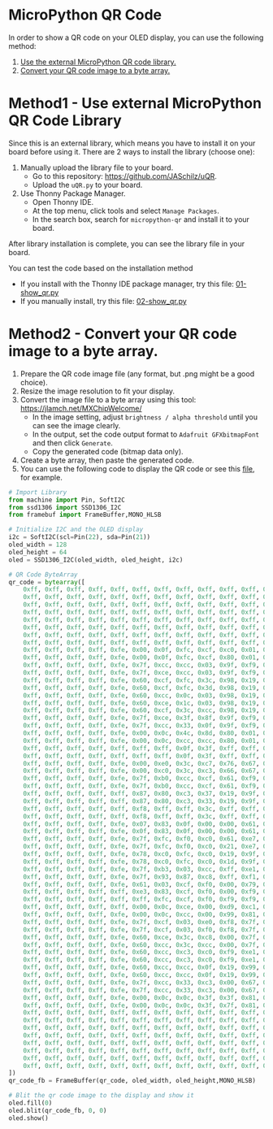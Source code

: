# MicroPython QR Code

In order to show a QR code on your OLED display, you can use the following method:

1. [Use the external MicroPython QR code library.](https://github.com/PerfecXX/MicroPython-SSD1306/tree/main/example/i2c/QRCode#method1---use-external-micropython-qr-code-library)
2. [Convert your QR code image to a byte array.](https://github.com/PerfecXX/MicroPython-SSD1306/tree/main/example/i2c/QRCode#method2---convert-your-qr-code-image-to-a-byte-array)

# Method1 - Use external MicroPython QR Code Library

Since this is an external library, which means you have to install it on your board before using it.
There are 2 ways to install the library (choose one):

1. Manually upload the library file to your board.
   - Go to this repository: https://github.com/JASchilz/uQR.
   - Upload the `uQR.py` to your board.
2. Use Thonny Package Manager.
   - Open Thonny IDE. 
   - At the top menu, click tools and select `Manage Packages`.
   - In the search box, search for `micropython-qr` and install it to your board.

After library installation is complete, you can see the library file in your board.

You can test the code based on the installation method
- If you install with the Thonny IDE package manager, try this file: [01-show_qr.py](https://github.com/PerfecXX/MicroPython-SSD1306/blob/main/example/i2c/QRCode/01-show_qr.py)
- If you manually install, try this file: [02-show_qr.py](https://github.com/PerfecXX/MicroPython-SSD1306/blob/main/example/i2c/QRCode/02-show_qr.py)

# Method2 - Convert your QR code image to a byte array.

1. Prepare the QR code image file (any format, but .png might be a good choice).
2. Resize the image resolution to fit your display.
3. Convert the image file to a byte array using this tool: https://jlamch.net/MXChipWelcome/
   - In the image setting, adjust `brightness / alpha threshold` until you can see the image clearly.
   - In the output, set the code output format to `Adafruit GFXbitmapFont` and then click `Generate`.
   - Copy the generated code (bitmap data only).
4. Create a byte array, then paste the generated code.
5. You can use the following code to display the QR code or see this [file](https://github.com/PerfecXX/MicroPython-SSD1306/blob/main/example/i2c/QRCode/03_bytearray_qr.py), for example.

```python 
# Import Library
from machine import Pin, SoftI2C
from ssd1306 import SSD1306_I2C
from framebuf import FrameBuffer,MONO_HLSB

# Initialize I2C and the OLED display
i2c = SoftI2C(scl=Pin(22), sda=Pin(21)) 
oled_width = 128  
oled_height = 64  
oled = SSD1306_I2C(oled_width, oled_height, i2c)

# QR Code ByteArray
qr_code = bytearray([
    0xff, 0xff, 0xff, 0xff, 0xff, 0xff, 0xff, 0xff, 0xff, 0xff, 0xff, 0xff, 0xff, 0xff, 0xff, 0xfc, 
	0xff, 0xff, 0xff, 0xff, 0xff, 0xff, 0xff, 0xff, 0xff, 0xff, 0xff, 0xff, 0xff, 0xff, 0xff, 0xfc, 
	0xff, 0xff, 0xff, 0xff, 0xff, 0xff, 0xff, 0xff, 0xff, 0xff, 0xff, 0xff, 0xff, 0xff, 0xff, 0xfc, 
	0xff, 0xff, 0xff, 0xff, 0xff, 0xff, 0xff, 0xff, 0xff, 0xff, 0xff, 0xff, 0xff, 0xff, 0xff, 0xfc, 
	0xff, 0xff, 0xff, 0xff, 0xff, 0xff, 0xff, 0xff, 0xff, 0xff, 0xff, 0xff, 0xff, 0xff, 0xff, 0xfc, 
	0xff, 0xff, 0xff, 0xff, 0xff, 0xff, 0xff, 0xff, 0xff, 0xff, 0xff, 0xff, 0xff, 0xff, 0xff, 0xfc, 
	0xff, 0xff, 0xff, 0xff, 0xff, 0xff, 0xff, 0xff, 0xff, 0xff, 0xff, 0xff, 0xff, 0xff, 0xff, 0xfc, 
	0xff, 0xff, 0xff, 0xff, 0xff, 0xff, 0xff, 0xff, 0xff, 0xff, 0xff, 0xff, 0xff, 0xff, 0xff, 0xfc, 
	0xff, 0xff, 0xff, 0xff, 0xfe, 0x00, 0x0f, 0xfc, 0xcf, 0xc0, 0x01, 0xff, 0xff, 0xff, 0xff, 0xfc, 
	0xff, 0xff, 0xff, 0xff, 0xfe, 0x00, 0x0f, 0xfc, 0xcf, 0x80, 0x01, 0xff, 0xff, 0xff, 0xff, 0xfc, 
	0xff, 0xff, 0xff, 0xff, 0xfe, 0x7f, 0xcc, 0xcc, 0x03, 0x9f, 0xf9, 0xff, 0xff, 0xff, 0xff, 0xfc, 
	0xff, 0xff, 0xff, 0xff, 0xfe, 0x7f, 0xce, 0xcc, 0x03, 0x9f, 0xf9, 0xff, 0xff, 0xff, 0xff, 0xfc, 
	0xff, 0xff, 0xff, 0xff, 0xfe, 0x60, 0xcf, 0xfc, 0x3c, 0x98, 0x19, 0xff, 0xff, 0xff, 0xff, 0xfc, 
	0xff, 0xff, 0xff, 0xff, 0xfe, 0x60, 0xcf, 0xfc, 0x3d, 0x98, 0x19, 0xff, 0xff, 0xff, 0xff, 0xfc, 
	0xff, 0xff, 0xff, 0xff, 0xfe, 0x60, 0xcc, 0x0c, 0x03, 0x98, 0x19, 0xff, 0xff, 0xff, 0xff, 0xfc, 
	0xff, 0xff, 0xff, 0xff, 0xfe, 0x60, 0xce, 0x1c, 0x03, 0x98, 0x19, 0xff, 0xff, 0xff, 0xff, 0xfc, 
	0xff, 0xff, 0xff, 0xff, 0xfe, 0x60, 0xcf, 0x3c, 0xcc, 0x98, 0x19, 0xff, 0xff, 0xff, 0xff, 0xfc, 
	0xff, 0xff, 0xff, 0xff, 0xfe, 0x7f, 0xce, 0x3f, 0x8f, 0x9f, 0xf9, 0xff, 0xff, 0xff, 0xff, 0xfc, 
	0xff, 0xff, 0xff, 0xff, 0xfe, 0x7f, 0xcc, 0x33, 0x0f, 0x9f, 0xf9, 0xff, 0xff, 0xff, 0xff, 0xfc, 
	0xff, 0xff, 0xff, 0xff, 0xfe, 0x00, 0x0c, 0x4c, 0x8d, 0x80, 0x01, 0xff, 0xff, 0xff, 0xff, 0xfc, 
	0xff, 0xff, 0xff, 0xff, 0xfe, 0x00, 0x0c, 0xcc, 0xcc, 0x80, 0x01, 0xff, 0xff, 0xff, 0xff, 0xfc, 
	0xff, 0xff, 0xff, 0xff, 0xff, 0xff, 0xff, 0x0f, 0x3f, 0xff, 0xff, 0xff, 0xff, 0xff, 0xff, 0xfc, 
	0xff, 0xff, 0xff, 0xff, 0xff, 0xff, 0xff, 0x0f, 0x3f, 0xff, 0xff, 0xff, 0xff, 0xff, 0xff, 0xfc, 
	0xff, 0xff, 0xff, 0xff, 0xfe, 0x00, 0xe0, 0x3c, 0xc7, 0x76, 0x67, 0xff, 0xff, 0xff, 0xff, 0xfc, 
	0xff, 0xff, 0xff, 0xff, 0xfe, 0x00, 0xc0, 0x3c, 0xc3, 0x66, 0x67, 0xff, 0xff, 0xff, 0xff, 0xfc, 
	0xff, 0xff, 0xff, 0xff, 0xfe, 0x7f, 0xb0, 0xcc, 0xcf, 0x61, 0xf9, 0xff, 0xff, 0xff, 0xff, 0xfc, 
	0xff, 0xff, 0xff, 0xff, 0xfe, 0x7f, 0xb0, 0xcc, 0xcf, 0x61, 0xf9, 0xff, 0xff, 0xff, 0xff, 0xfc, 
	0xff, 0xff, 0xff, 0xff, 0xff, 0x87, 0x80, 0xc3, 0x37, 0x19, 0x9f, 0xff, 0xff, 0xff, 0xff, 0xfc, 
	0xff, 0xff, 0xff, 0xff, 0xff, 0x87, 0x80, 0xc3, 0x33, 0x19, 0x9f, 0xff, 0xff, 0xff, 0xff, 0xfc, 
	0xff, 0xff, 0xff, 0xff, 0xff, 0xf8, 0xff, 0xff, 0x3c, 0xff, 0xff, 0xff, 0xff, 0xff, 0xff, 0xfc, 
	0xff, 0xff, 0xff, 0xff, 0xff, 0xf8, 0xff, 0xff, 0x3c, 0xff, 0xff, 0xff, 0xff, 0xff, 0xff, 0xfc, 
	0xff, 0xff, 0xff, 0xff, 0xfe, 0x07, 0x83, 0x0f, 0x00, 0x00, 0x61, 0xff, 0xff, 0xff, 0xff, 0xfc, 
	0xff, 0xff, 0xff, 0xff, 0xfe, 0x0f, 0x83, 0x0f, 0x00, 0x00, 0x61, 0xff, 0xff, 0xff, 0xff, 0xfc, 
	0xff, 0xff, 0xff, 0xff, 0xfe, 0x7f, 0xfc, 0xf0, 0xc0, 0x61, 0xe7, 0xff, 0xff, 0xff, 0xff, 0xfc, 
	0xff, 0xff, 0xff, 0xff, 0xfe, 0x7f, 0xfc, 0xf0, 0xc0, 0x21, 0xe7, 0xff, 0xff, 0xff, 0xff, 0xfc, 
	0xff, 0xff, 0xff, 0xff, 0xfe, 0x78, 0xc0, 0xfc, 0xc0, 0x19, 0x9f, 0xff, 0xff, 0xff, 0xff, 0xfc, 
	0xff, 0xff, 0xff, 0xff, 0xfe, 0x78, 0xc0, 0xfc, 0xc0, 0x1d, 0x9f, 0xff, 0xff, 0xff, 0xff, 0xfc, 
	0xff, 0xff, 0xff, 0xff, 0xfe, 0x7f, 0xb3, 0x03, 0xcc, 0xff, 0xe1, 0xff, 0xff, 0xff, 0xff, 0xfc, 
	0xff, 0xff, 0xff, 0xff, 0xfe, 0x7f, 0x93, 0x87, 0xc8, 0xff, 0xf1, 0xff, 0xff, 0xff, 0xff, 0xfc, 
	0xff, 0xff, 0xff, 0xff, 0xfe, 0x61, 0x03, 0xcf, 0xf0, 0x00, 0x79, 0xff, 0xff, 0xff, 0xff, 0xfc, 
	0xff, 0xff, 0xff, 0xff, 0xff, 0xe3, 0x83, 0xcf, 0xf0, 0x00, 0xf9, 0xff, 0xff, 0xff, 0xff, 0xfc, 
	0xff, 0xff, 0xff, 0xff, 0xff, 0xff, 0xfc, 0xcf, 0xf0, 0xf9, 0xf9, 0xff, 0xff, 0xff, 0xff, 0xfc, 
	0xff, 0xff, 0xff, 0xff, 0xff, 0x00, 0x0c, 0xce, 0x00, 0xd9, 0xc1, 0xff, 0xff, 0xff, 0xff, 0xfc, 
	0xff, 0xff, 0xff, 0xff, 0xfe, 0x00, 0x0c, 0xcc, 0x00, 0x99, 0x81, 0xff, 0xff, 0xff, 0xff, 0xfc, 
	0xff, 0xff, 0xff, 0xff, 0xfe, 0x7f, 0xcf, 0x03, 0xe0, 0xf8, 0x7f, 0xff, 0xff, 0xff, 0xff, 0xfc, 
	0xff, 0xff, 0xff, 0xff, 0xfe, 0x7f, 0xcf, 0x03, 0xf0, 0xf8, 0x7f, 0xff, 0xff, 0xff, 0xff, 0xfc, 
	0xff, 0xff, 0xff, 0xff, 0xfe, 0x60, 0xce, 0x3c, 0xc8, 0x00, 0x7f, 0xff, 0xff, 0xff, 0xff, 0xfc, 
	0xff, 0xff, 0xff, 0xff, 0xfe, 0x60, 0xcc, 0x3c, 0xcc, 0x00, 0x7f, 0xff, 0xff, 0xff, 0xff, 0xfc, 
	0xff, 0xff, 0xff, 0xff, 0xfe, 0x60, 0xcc, 0xc3, 0xc0, 0xf9, 0xe1, 0xff, 0xff, 0xff, 0xff, 0xfc, 
	0xff, 0xff, 0xff, 0xff, 0xfe, 0x60, 0xcc, 0xc3, 0xc0, 0xf9, 0xe1, 0xff, 0xff, 0xff, 0xff, 0xfc, 
	0xff, 0xff, 0xff, 0xff, 0xfe, 0x60, 0xcc, 0xcc, 0x0f, 0x19, 0x99, 0xff, 0xff, 0xff, 0xff, 0xfc, 
	0xff, 0xff, 0xff, 0xff, 0xfe, 0x60, 0xcc, 0xcc, 0x0f, 0x19, 0x99, 0xff, 0xff, 0xff, 0xff, 0xfc, 
	0xff, 0xff, 0xff, 0xff, 0xfe, 0x7f, 0xcc, 0x33, 0xc3, 0x00, 0x67, 0xff, 0xff, 0xff, 0xff, 0xfc, 
	0xff, 0xff, 0xff, 0xff, 0xfe, 0x7f, 0xcc, 0x33, 0xc3, 0x00, 0x67, 0xff, 0xff, 0xff, 0xff, 0xfc, 
	0xff, 0xff, 0xff, 0xff, 0xfe, 0x00, 0x0c, 0x0c, 0x3f, 0x3f, 0x81, 0xff, 0xff, 0xff, 0xff, 0xfc, 
	0xff, 0xff, 0xff, 0xff, 0xfe, 0x00, 0x0c, 0x0c, 0x3f, 0x7f, 0x81, 0xff, 0xff, 0xff, 0xff, 0xfc, 
	0xff, 0xff, 0xff, 0xff, 0xff, 0xff, 0xff, 0xff, 0xff, 0xff, 0xff, 0xff, 0xff, 0xff, 0xff, 0xfc, 
	0xff, 0xff, 0xff, 0xff, 0xff, 0xff, 0xff, 0xff, 0xff, 0xff, 0xff, 0xff, 0xff, 0xff, 0xff, 0xfc, 
	0xff, 0xff, 0xff, 0xff, 0xff, 0xff, 0xff, 0xff, 0xff, 0xff, 0xff, 0xff, 0xff, 0xff, 0xff, 0xfc, 
	0xff, 0xff, 0xff, 0xff, 0xff, 0xff, 0xff, 0xff, 0xff, 0xff, 0xff, 0xff, 0xff, 0xff, 0xff, 0xfc, 
	0xff, 0xff, 0xff, 0xff, 0xff, 0xff, 0xff, 0xff, 0xff, 0xff, 0xff, 0xff, 0xff, 0xff, 0xff, 0xfc, 
	0xff, 0xff, 0xff, 0xff, 0xff, 0xff, 0xff, 0xff, 0xff, 0xff, 0xff, 0xff, 0xff, 0xff, 0xff, 0xfc, 
	0xff, 0xff, 0xff, 0xff, 0xff, 0xff, 0xff, 0xff, 0xff, 0xff, 0xff, 0xff, 0xff, 0xff, 0xff, 0xfc, 
	0xff, 0xff, 0xff, 0xff, 0xff, 0xff, 0xff, 0xff, 0xff, 0xff, 0xff, 0xff, 0xff, 0xff, 0xff, 0xfc
])
qr_code_fb = FrameBuffer(qr_code, oled_width, oled_height,MONO_HLSB)

# Blit the qr code image to the display and show it
oled.fill(0)
oled.blit(qr_code_fb, 0, 0)
oled.show()

```
